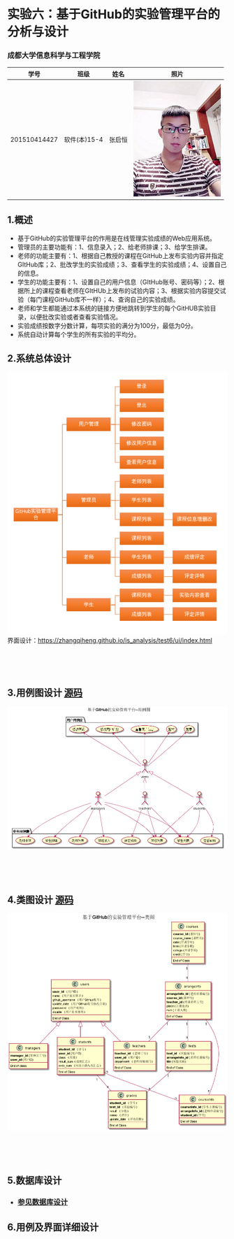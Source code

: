 # 实验六：基于GitHub的实验管理平台的分析与设计
### 成都大学信息科学与工程学院
|学号|班级|姓名|照片|
|:-------:|:-------------: | :----------:|:---:|
|201510414427|软件(本)15-4|张启恒|![MYSELF](src/myself.png)|

## 1.概述
- 基于GitHub的实验管理平台的作用是在线管理实验成绩的Web应用系统。
- 管理员的主要功能有：1、信息录入；2、给老师排课；3、给学生排课。
- 老师的功能主要有：1、根据自己教授的课程在GitHub上发布实验内容并指定GItHub库；2、批改学生的实验成绩；3、查看学生的实验成绩；4、设置自己的信息。
- 学生的功能主要有：1、设置自己的用户信息（GItHub账号、密码等）；2、根据所上的课程查看老师在GItHUb上发布的试验内容；3、根据实验内容提交试验（每门课程GitHub库不一样）；4、查询自己的实验成绩。
- 老师和学生都能通过本系统的链接方便地跳转到学生的每个GitHUB实验目录，以便批改实验或者查看实验情况。
- 实验成绩按数字分数计算，每项实验的满分为100分，最低为0分。
- 系统自动计算每个学生的所有实验的平均分。

## 2.系统总体设计
![系统总体结构设计](src/系统总体结构.png)
<br>
界面设计：https://zhangqiheng.github.io/is_analysis/test6/ui/index.html

<br><br><br>
## 3.用例图设计 [源码](src/UseCase.puml)
![用例图](src/UseCase.png)

<br><br><br>
## 4.类图设计 [源码](src/Class.puml)
![类图](src/Class.png)

<br><br><br>
## 5.数据库设计
- ### [参见数据库设计](数据库设计/sql.md)

## 6.用例及界面详细设计

